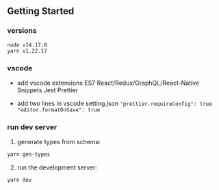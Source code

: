 ## Getting Started

### versions

```
node v14.17.0
yarn v1.22.17
```

### vscode

- add vscode extensions
  ES7 React/Redux/GraphQL/React-Native Snippets
  Jest
  Prettier

- add two lines in vscode setting.json
  `"prettier.requireConfig": true`
  `"editor.formatOnSave": true`

### run dev server

1. generate types from schema:

```bash
yarn gen-types
```

2. run the development server:

```bash
yarn dev
```
